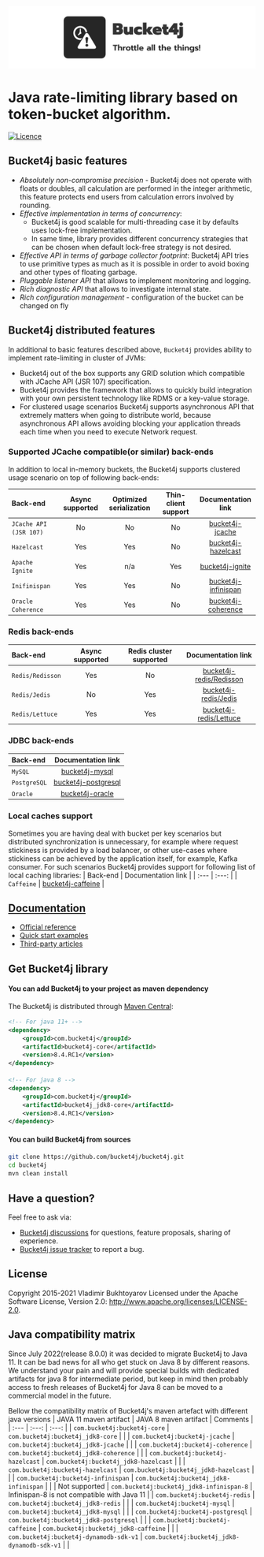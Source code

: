 ![](/asciidoc/src/main/docs/asciidoc/images/white-logo.png)

# Java rate-limiting library based on token-bucket algorithm.

[![Licence](https://img.shields.io/hexpm/l/plug.svg)](https://github.com/bucket4j/bucket4j/blob/master/LICENSE.txt)

## Bucket4j basic features
* *Absolutely non-compromise precision* - Bucket4j does not operate with floats or doubles, all calculation are performed in the integer arithmetic, this feature protects end users from calculation errors involved by rounding.
* *Effective implementation in terms of concurrency*:
  - Bucket4j is good scalable for multi-threading case it by defaults uses lock-free implementation.
  - In same time, library provides different concurrency strategies that can be chosen when default lock-free strategy is not desired.
* *Effective API in terms of garbage collector footprint*: Bucket4j API tries to use primitive types as much as it is possible in order to avoid boxing and other types of floating garbage.
* *Pluggable listener API* that allows to implement monitoring and logging.
* *Rich diagnostic API* that allows to investigate internal state.
* *Rich configuration management* - configuration of the bucket can be changed on fly

## Bucket4j distributed features
In additional to basic features described above, ```Bucket4j``` provides ability to implement rate-limiting in cluster of JVMs:
- Bucket4j out of the box supports any GRID solution which compatible with JCache API (JSR 107) specification.
- Bucket4j provides the framework that allows to quickly build integration with your own persistent technology like RDMS or a key-value storage.
- For clustered usage scenarios Bucket4j supports asynchronous API that extremely matters when going to distribute world, because asynchronous API allows avoiding blocking your application threads each time when you need to execute Network request.

### Supported JCache compatible(or similar) back-ends
In addition to local in-memory buckets, the Bucket4j supports clustered usage scenario on top of following back-ends:

| Back-end                   |  Async supported | Optimized serialization | Thin-client support |                               Documentation link                               |
| :---                       | :---:            | :---:                   |:-------------------:|:------------------------------------------------------------------------------:|
| ```JCache API (JSR 107)``` |  No              | No                      |         No          |     [bucket4j-jcache](https://bucket4j.com/8.4.RC1/toc.html#bucket4j-jcache)     |
| ```Hazelcast```            |  Yes             | Yes                     |         No          |  [bucket4j-hazelcast](https://bucket4j.com/8.4.RC1/toc.html#bucket4j-hazelcast)  |
| ```Apache Ignite```        |  Yes             | n/a                     |         Yes         |     [bucket4j-ignite](https://bucket4j.com/8.4.RC1/toc.html#bucket4j-ignite)     |
| ```Inifinispan```          |  Yes             | Yes                     |         No          | [bucket4j-infinispan](https://bucket4j.com/8.4.RC1/toc.html#bucket4j-infinispan) |
| ```Oracle Coherence```     |  Yes             | Yes                     |         No          |  [bucket4j-coherence](https://bucket4j.com/8.4.RC1/toc.html#bucket4j-coherence)  |

### Redis back-ends
| Back-end                   |  Async supported | Redis cluster supported |                                                      Documentation link                                                      |
| :---                       | :---:            |:-----------------------:|:----------------------------------------------------------------------------------------------------------------------------:|
| ```Redis/Redisson```       |  Yes             |           No            | [bucket4j-redis/Redisson](https://bucket4j.com/8.4.RC1/toc.html#example-of-bucket-instantiation-via-redissonbasedproxymanager) |
| ```Redis/Jedis```          |  No              |           Yes           |    [bucket4j-redis/Jedis](https://bucket4j.com/8.4.RC1/toc.html#example-of-bucket-instantiation-via-jedisbasedproxymanager)    |
| ```Redis/Lettuce```        |  Yes             |           Yes           |   [bucket4j-redis/Lettuce](https://bucket4j.com/8.4.RC1/toc.html#example-of-bucket-instantiation-via-lettucebasedproxymanager) |

### JDBC back-ends
| Back-end                   |                                Documentation link                                 |
| :---                       |:---------------------------------------------------------------------------------:|
| ```MySQL```                |      [bucket4j-mysql](https://bucket4j.com/8.4.RC1/toc.html#mysql-integration)      |
| ```PostgreSQL```           | [bucket4j-postgresql](https://bucket4j.com/8.4.RC1/toc.html#postgresql-integration) |
| ```Oracle```               |     [bucket4j-oracle](https://bucket4j.com/8.4.RC1/toc.html#oracle-integration)     |


### Local caches support
Sometimes you are having deal with bucket per key scenarios but distributed synchronization is unnecessary, for example where request stickiness is provided by a load balancer, or other use-cases where stickiness can be achieved by the application itself, for example, Kafka consumer. For such scenarios Bucket4j provides support for following list of local caching libraries:
| Back-end                      | Documentation link      |
| :---                          | :---:                   |
| ```Caffeine```                | [bucket4j-caffeine](https://github.com/bucket4j/bucket4j/blob/7.3/bucket4j-caffeine/src/main/java/io/github/bucket4j/caffeine/CaffeineProxyManager.java)      |

## [Documentation](https://bucket4j.com)
* [Official reference](https://bucket4j.com/8.4.RC1/toc.html)
* [Quick start examples](https://bucket4j.com/8.4.RC1/toc.html#quick-start-examples)
* [Third-party articles](https://bucket4j.com/#third-party-articles)

## Get Bucket4j library
#### You can add Bucket4j to your project as maven dependency
The Bucket4j is distributed through [Maven Central](http://search.maven.org/):
```xml
<!-- For java 11+ -->
<dependency>
    <groupId>com.bucket4j</groupId>
    <artifactId>bucket4j-core</artifactId>
    <version>8.4.RC1</version>
</dependency>

<!-- For java 8 -->
<dependency>
    <groupId>com.bucket4j</groupId>
    <artifactId>bucket4j_jdk8-core</artifactId>
    <version>8.4.RC1</version>
</dependency>
``` 
#### You can build Bucket4j from sources
```bash
git clone https://github.com/bucket4j/bucket4j.git
cd bucket4j
mvn clean install
```

## Have a question?
Feel free to ask via:
* [Bucket4j discussions](https://github.com/bucket4j/bucket4j/discussions) for questions, feature proposals, sharing of experience.
* [Bucket4j issue tracker](https://github.com/bucket4j/bucket4j/issues/new) to report a bug.

## License
Copyright 2015-2021 Vladimir Bukhtoyarov
Licensed under the Apache Software License, Version 2.0: <http://www.apache.org/licenses/LICENSE-2.0>.

## Java compatibility matrix
Since July 2022(release 8.0.0) it was decided to migrate Bucket4j to Java 11. It can be bad news for all who get stuck on Java 8 by different reasons. We understand your pain and will provide special  builds with dedicated artifacts for java 8 for intermediate period, but keep in mind then probably access to fresh releases of Bucket4j for Java 8 can be moved to a commercial model in the future.

Bellow the compatibility matrix of Bucket4j's maven artefact with different java versions
| JAVA 11 maven artifact                               |  JAVA 8 maven artifact                           | Comments                                    |
| :---                                                 | :---:                                            | :---:                                       |
| ```com.bucket4j:bucket4j-core```                     | ```com.bucket4j:bucket4j_jdk8-core```            |                                             |
| ```com.bucket4j:bucket4j-jcache```                   | ```com.bucket4j:bucket4j_jdk8-jcache```          |                                             |
| ```com.bucket4j:bucket4j-coherence```                | ```com.bucket4j:bucket4j_jdk8-coherence```       |                                             |
| ```com.bucket4j:bucket4j-hazelcast```                | ```com.bucket4j:bucket4j_jdk8-hazelcast```       |                                             |
| ```com.bucket4j:bucket4j-hazelcast```                | ```com.bucket4j:bucket4j_jdk8-hazelcast```       |                                             |
| ```com.bucket4j:bucket4j-infinispan```               | ```com.bucket4j:bucket4j_jdk8-infinispan```      |                                             |
|  Not supported                                       | ```com.bucket4j:bucket4j_jdk8-infinispan-8```    | Infinispan-8 is not compatible with Java 11 |
| ```com.bucket4j:bucket4j-redis```                    | ```com.bucket4j:bucket4j_jdk8-redis```           |                                             |
| ```com.bucket4j:bucket4j-mysql```                    | ```com.bucket4j:bucket4j_jdk8-mysql```           |                                             |
| ```com.bucket4j:bucket4j-postgresql```               | ```com.bucket4j:bucket4j_jdk8-postgresql```      |                                             |
| ```com.bucket4j:bucket4j-caffeine```                 | ```com.bucket4j:bucket4j_jdk8-caffeine```        |                                             |
| ```com.bucket4j:bucket4j-dynamodb-sdk-v1``` | ```com.bucket4j:bucket4j_jdk8-dynamodb-sdk-v1``` |                                             |

